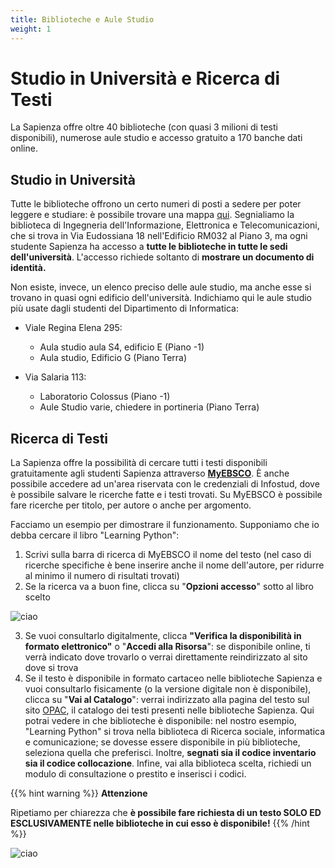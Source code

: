 ```yaml
---
title: Biblioteche e Aule Studio
weight: 1
---
```


# Studio in Università e Ricerca di Testi

La Sapienza offre oltre 40 biblioteche (con quasi 3 milioni di testi disponibili), numerose aule studio e accesso gratuito a 170 banche dati online.

## Studio in Università

Tutte le biblioteche offrono un certo numeri di posti a sedere per poter leggere e studiare: è possibile trovare una mappa [qui](https://opac.uniroma1.it/SebinaOpacRMS/article/biblioteche-sapienza/biblioteche). Segnialiamo la biblioteca di Ingegneria dell'Informazione, Elettronica e Telecomunicazioni, che si trova in Via Eudossiana 18 nell'Edificio RM032 al Piano 3, ma ogni studente Sapienza ha accesso a **tutte le biblioteche in tutte le sedi dell'università**. L'accesso richiede soltanto di **mostrare un documento di identità.**

Non esiste, invece, un elenco preciso delle aule studio, ma anche esse si trovano in quasi ogni edificio dell'università. Indichiamo qui le aule studio più usate dagli studenti del Dipartimento di Informatica:
* Viale Regina Elena 295:
   * Aula studio aula S4, edificio E (Piano -1)
   * Aula studio, Edificio G (Piano Terra)

* Via Salaria 113:
   * Laboratorio Colossus (Piano -1)
   * Aule Studio varie, chiedere in portineria (Piano Terra)

## Ricerca di Testi

La Sapienza offre la possibilità di cercare tutti i testi disponibili gratuitamente agli studenti Sapienza attraverso [**MyEBSCO**](https://research.ebsco.com/c/2j64g6/search). È anche possibile accedere ad un'area riservata con le credenziali di Infostud, dove è possibile salvare le ricerche fatte e i testi trovati. Su MyEBSCO è possibile fare ricerche per titolo, per autore o anche per argomento.

Facciamo un esempio per dimostrare il funzionamento.
Supponiamo che io debba cercare il libro "Learning Python":
1. Scrivi sulla barra di ricerca di MyEBSCO il nome del testo (nel caso di ricerche specifiche è bene inserire anche il nome dell'autore, per ridurre al minimo il numero di risultati trovati)
2. Se la ricerca va a buon fine, clicca su "**Opzioni accesso**" sotto al libro scelto

![ciao](https://i.imgur.com/vXip7re.png)

3. Se vuoi consultarlo digitalmente, clicca **"Verifica la disponibilità in formato elettronico"** o "**Accedi alla Risorsa**": se disponibile online, ti verrà indicato dove trovarlo o verrai direttamente reindirizzato al sito dove si trova
4. Se il testo è disponibile in formato cartaceo nelle biblioteche Sapienza e vuoi consultarlo fisicamente (o la versione digitale non è disponibile), clicca su "**Vai al Catalogo**": verrai indirizzato alla pagina del testo sul sito [OPAC](https://opac.uniroma1.it/SebinaOpacRMS/.do), il catalogo dei testi presenti nelle biblioteche Sapienza. Qui potrai vedere in che biblioteche è disponibile: nel nostro esempio, "Learning Python" si trova nella biblioteca di Ricerca sociale, informatica e comunicazione; se dovesse essere disponibile in più biblioteche, seleziona quella che preferisci. Inoltre, **segnati sia il codice inventario sia il codice collocazione**. Infine, vai alla biblioteca scelta, richiedi un modulo di consultazione o prestito e inserisci i codici.

{{% hint warning %}}
<i class="fa-solid fa-triangle-exclamation" style="color: #FFD43B;"></i> **Attenzione**

Ripetiamo per chiarezza che **è possibile fare richiesta di un testo SOLO ED ESCLUSIVAMENTE nelle biblioteche in cui esso è disponibile!**
{{% /hint %}}

![ciao](https://i.imgur.com/FWZb6K6.png)
